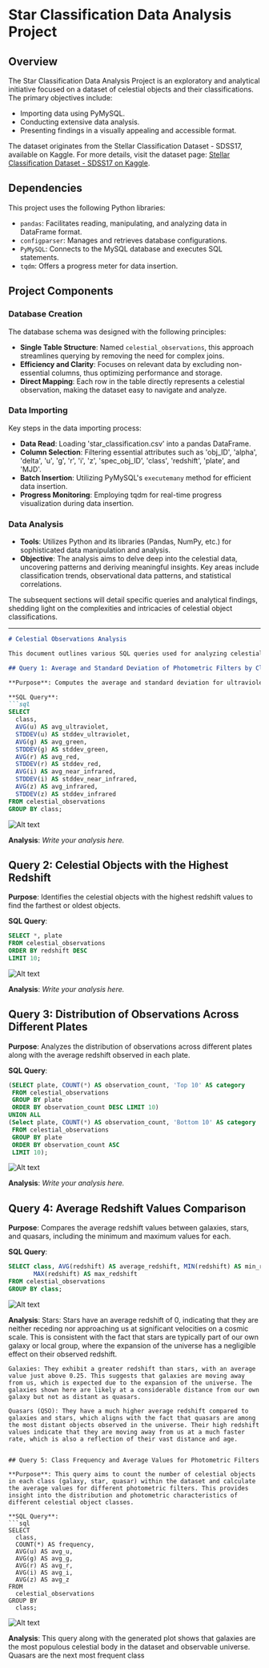 # Star Classification Data Analysis Project

## Overview

The Star Classification Data Analysis Project is an exploratory and analytical initiative focused on a dataset of celestial objects and their classifications. The primary objectives include:

- Importing data using PyMySQL.
- Conducting extensive data analysis.
- Presenting findings in a visually appealing and accessible format.

The dataset originates from the Stellar Classification Dataset - SDSS17, available on Kaggle. For more details, visit the dataset page: [Stellar Classification Dataset - SDSS17 on Kaggle](https://www.kaggle.com/datasets/fedesoriano/stellar-classification-dataset-sdss17).

## Dependencies

This project uses the following Python libraries:

- `pandas`: Facilitates reading, manipulating, and analyzing data in DataFrame format.
- `configparser`: Manages and retrieves database configurations.
- `PyMySQL`: Connects to the MySQL database and executes SQL statements.
- `tqdm`: Offers a progress meter for data insertion.

## Project Components

### Database Creation

The database schema was designed with the following principles:

- **Single Table Structure**: Named `celestial_observations`, this approach streamlines querying by removing the need for complex joins.
- **Efficiency and Clarity**: Focuses on relevant data by excluding non-essential columns, thus optimizing performance and storage.
- **Direct Mapping**: Each row in the table directly represents a celestial observation, making the dataset easy to navigate and analyze.

### Data Importing

Key steps in the data importing process:

- **Data Read**: Loading 'star_classification.csv' into a pandas DataFrame.
- **Column Selection**: Filtering essential attributes such as 'obj_ID', 'alpha', 'delta', 'u', 'g', 'r', 'i', 'z', 'spec_obj_ID', 'class', 'redshift', 'plate', and 'MJD'.
- **Batch Insertion**: Utilizing PyMySQL's `executemany` method for efficient data insertion.
- **Progress Monitoring**: Employing tqdm for real-time progress visualization during data insertion.

### Data Analysis

- **Tools**: Utilizes Python and its libraries (Pandas, NumPy, etc.) for sophisticated data manipulation and analysis.
- **Objective**: The analysis aims to delve deep into the celestial data, uncovering patterns and deriving meaningful insights. Key areas include classification trends, observational data patterns, and statistical correlations.

The subsequent sections will detail specific queries and analytical findings, shedding light on the complexities and intricacies of celestial object classifications. 

---



```markdown
# Celestial Observations Analysis

This document outlines various SQL queries used for analyzing celestial observation data. Each query is designed to extract specific insights from the dataset, and there's a dedicated section for analysis based on the query results.

## Query 1: Average and Standard Deviation of Photometric Filters by Class

**Purpose**: Computes the average and standard deviation for ultraviolet, green, red, near-infrared, and infrared filters for each class of celestial object. This helps understand the variability in measurements for each class.

**SQL Query**:
```sql
SELECT
  class,
  AVG(u) AS avg_ultraviolet,
  STDDEV(u) AS stddev_ultraviolet,
  AVG(g) AS avg_green,
  STDDEV(g) AS stddev_green,
  AVG(r) AS avg_red,
  STDDEV(r) AS stddev_red,
  AVG(i) AS avg_near_infrared,
  STDDEV(i) AS stddev_near_infrared,
  AVG(z) AS avg_infrared,
  STDDEV(z) AS stddev_infrared
FROM celestial_observations
GROUP BY class;
```

![Alt text](query_generated_plots/avg_stddev_by_class.png)


**Analysis**: 
_Write your analysis here._

## Query 2: Celestial Objects with the Highest Redshift

**Purpose**: Identifies the celestial objects with the highest redshift values to find the farthest or oldest objects.

**SQL Query**:
```sql
SELECT *, plate
FROM celestial_observations
ORDER BY redshift DESC
LIMIT 10;
```

![Alt text](query_generated_plots/highest_redshift.png)

**Analysis**: 
_Write your analysis here._

## Query 3: Distribution of Observations Across Different Plates

**Purpose**: Analyzes the distribution of observations across different plates along with the average redshift observed in each plate.

**SQL Query**:
```sql
(SELECT plate, COUNT(*) AS observation_count, 'Top 10' AS category
 FROM celestial_observations 
 GROUP BY plate 
 ORDER BY observation_count DESC LIMIT 10)
UNION ALL
(Select plate, COUNT(*) AS observation_count, 'Bottom 10' AS category
 FROM celestial_observations
 GROUP BY plate
 ORDER BY observation_count ASC
 LIMIT 10);
```

![Alt text](query_generated_plots/distribution_across_plates.png)

**Analysis**: 
_Write your analysis here._

## Query 4: Average Redshift Values Comparison

**Purpose**: Compares the average redshift values between galaxies, stars, and quasars, including the minimum and maximum values for each.

**SQL Query**:
```sql
SELECT class, AVG(redshift) AS average_redshift, MIN(redshift) AS min_redshift, 
       MAX(redshift) AS max_redshift 
FROM celestial_observations 
GROUP BY class;
```

![Alt text](query_generated_plots/avg_redshift_comparison.png)

**Analysis**: 
    Stars: Stars have an average redshift of 0, indicating that they are neither receding nor approaching us at significant velocities on a cosmic scale. This is consistent with the fact that stars are typically part of our own galaxy or local group, where the expansion of the universe has a negligible effect on their observed redshift.

    Galaxies: They exhibit a greater redshift than stars, with an average value just above 0.25. This suggests that galaxies are moving away from us, which is expected due to the expansion of the universe. The galaxies shown here are likely at a considerable distance from our own galaxy but not as distant as quasars.

    Quasars (QSO): They have a much higher average redshift compared to galaxies and stars, which aligns with the fact that quasars are among the most distant objects observed in the universe. Their high redshift values indicate that they are moving away from us at a much faster rate, which is also a reflection of their vast distance and age.
```

## Query 5: Class Frequency and Average Values for Photometric Filters

**Purpose**: This query aims to count the number of celestial objects in each class (galaxy, star, quasar) within the dataset and calculate the average values for different photometric filters. This provides insight into the distribution and photometric characteristics of different celestial object classes.

**SQL Query**:
```sql
SELECT
  class,
  COUNT(*) AS frequency,
  AVG(u) AS avg_u,
  AVG(g) AS avg_g,
  AVG(r) AS avg_r,
  AVG(i) AS avg_i,
  AVG(z) AS avg_z
FROM
  celestial_observations
GROUP BY
  class;
```

![Alt text](query_generated_plots/class_frequency.png)

**Analysis**: 
This query along with the generated plot shows that galaxies are the most populous celestial body in the dataset and observable universe. Quasars are the next most frequent class

```
